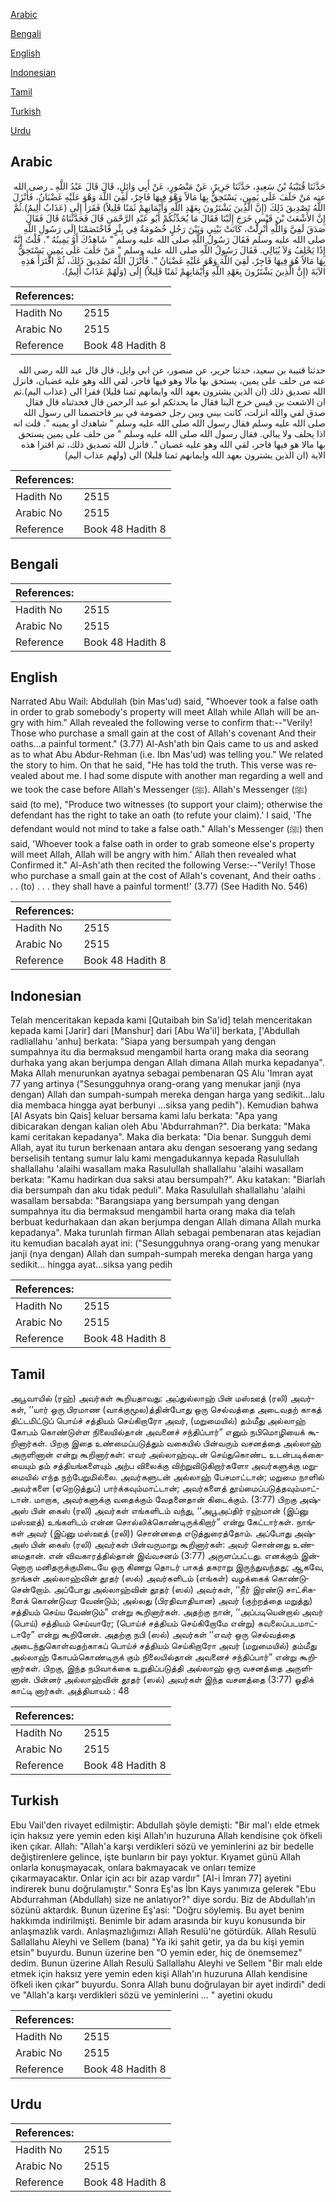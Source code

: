[Arabic](#arabic)

[Bengali](#bengali)

[English](#english)

[Indonesian](#indonesian)

[Tamil](#tamil)

[Turkish](#turkish)

[Urdu](#urdu)

## Arabic


<div dir="rtl" lang="ar" style={{fontSize:'larger',backgroundColor:'#f8f9fa',padding:20}}>
حَدَّثَنَا قُتَيْبَةُ بْنُ سَعِيدٍ، حَدَّثَنَا جَرِيرٌ، عَنْ مَنْصُورٍ، عَنْ أَبِي وَائِلٍ، قَالَ قَالَ عَبْدُ اللَّهِ ـ رضى الله عنه مَنْ حَلَفَ عَلَى يَمِينٍ، يَسْتَحِقُّ بِهَا مَالاً وَهْوَ فِيهَا فَاجِرٌ، لَقِيَ اللَّهَ وَهْوَ عَلَيْهِ غَضْبَانُ، فَأَنْزَلَ اللَّهُ تَصْدِيقَ ذَلِكَ ‏(‏إِنَّ الَّذِينَ يَشْتَرُونَ بِعَهْدِ اللَّهِ وَأَيْمَانِهِمْ ثَمَنًا قَلِيلاً‏)‏ فَقَرَأَ إِلَى ‏(‏عَذَابٌ أَلِيمٌ‏)‏‏.‏ثُمَّ إِنَّ الأَشْعَثَ بْنَ قَيْسٍ خَرَجَ إِلَيْنَا فَقَالَ مَا يُحَدِّثُكُمْ أَبُو عَبْدِ الرَّحْمَنِ قَالَ فَحَدَّثْنَاهُ قَالَ فَقَالَ صَدَقَ لَفِيَّ وَاللَّهِ أُنْزِلَتْ، كَانَتْ بَيْنِي وَبَيْنَ رَجُلٍ خُصُومَةٌ فِي بِئْرٍ فَاخْتَصَمْنَا إِلَى رَسُولِ اللَّهِ صلى الله عليه وسلم فَقَالَ رَسُولُ اللَّهِ صلى الله عليه وسلم ‏"‏ شَاهِدُكَ أَوْ يَمِينُهُ ‏"‏‏.‏ قُلْتُ إِنَّهُ إِذًا يَحْلِفُ وَلاَ يُبَالِي‏.‏ فَقَالَ رَسُولُ اللَّهِ صلى الله عليه وسلم ‏"‏ مَنْ حَلَفَ عَلَى يَمِينٍ يَسْتَحِقُّ بِهَا مَالاً هُوَ فِيهَا فَاجِرٌ، لَقِيَ اللَّهَ وَهْوَ عَلَيْهِ غَضْبَانُ ‏"‏‏.‏ فَأَنْزَلَ اللَّهُ تَصْدِيقَ ذَلِكَ، ثُمَّ اقْتَرَأَ هَذِهِ الآيَةَ ‏(‏إِنَّ الَّذِينَ يَشْتَرُونَ بِعَهْدِ اللَّهِ وَأَيْمَانِهِمْ ثَمَنًا قَلِيلاً‏)‏ إِلَى ‏(‏وَلَهُمْ عَذَابٌ أَلِيمٌ‏)‏‏.‏
</div>
<div style={{backgroundColor:'#f8f9fa',padding:20, marginBottom: 10}}><table> <thead> <tr> <th>References:</th> <th></th> </tr> </thead> <tbody><tr><td>Hadith No</td><td>2515</td></tr><tr><td>Arabic No</td><td>2515</td></tr><tr><td>Reference</td><td>Book 48 Hadith 8</td></tr></tbody></table></div>


<div dir="rtl" lang="ar" style={{fontSize:'larger',backgroundColor:'#f8f9fa',padding:20}}>
حدثنا قتيبة بن سعيد، حدثنا جرير، عن منصور، عن ابي وايل، قال قال عبد الله رضى الله عنه من حلف على يمين، يستحق بها مالا وهو فيها فاجر، لقي الله وهو عليه غضبان، فانزل الله تصديق ذلك (ان الذين يشترون بعهد الله وايمانهم ثمنا قليلا) فقرا الى (عذاب اليم).ثم ان الاشعث بن قيس خرج الينا فقال ما يحدثكم ابو عبد الرحمن قال فحدثناه قال فقال صدق لفي والله انزلت، كانت بيني وبين رجل خصومة في بير فاختصمنا الى رسول الله صلى الله عليه وسلم فقال رسول الله صلى الله عليه وسلم " شاهدك او يمينه ". قلت انه اذا يحلف ولا يبالي. فقال رسول الله صلى الله عليه وسلم " من حلف على يمين يستحق بها مالا هو فيها فاجر، لقي الله وهو عليه غضبان ". فانزل الله تصديق ذلك، ثم اقترا هذه الاية (ان الذين يشترون بعهد الله وايمانهم ثمنا قليلا) الى (ولهم عذاب اليم)
</div>
<div style={{backgroundColor:'#f8f9fa',padding:20, marginBottom: 10}}><table> <thead> <tr> <th>References:</th> <th></th> </tr> </thead> <tbody><tr><td>Hadith No</td><td>2515</td></tr><tr><td>Arabic No</td><td>2515</td></tr><tr><td>Reference</td><td>Book 48 Hadith 8</td></tr></tbody></table></div>

## Bengali


<div dir="ltr" lang="bn" style={{fontSize:'larger',backgroundColor:'#f8f9fa',padding:20}}>

</div>
<div style={{backgroundColor:'#f8f9fa',padding:20, marginBottom: 10}}><table> <thead> <tr> <th>References:</th> <th></th> </tr> </thead> <tbody><tr><td>Hadith No</td><td>2515</td></tr><tr><td>Arabic No</td><td>2515</td></tr><tr><td>Reference</td><td>Book 48 Hadith 8</td></tr></tbody></table></div>

## English


<div dir="ltr" lang="en" style={{fontSize:'larger',backgroundColor:'#f8f9fa',padding:20}}>
Narrated Abu Wail: Abdullah (bin Mas'ud) said, "Whoever took a false oath in order to grab somebody's property will meet Allah while Allah will be angry with him." Allah revealed the following verse to confirm that:--"Verily! Those who purchase a small gain at the cost of Allah's covenant And their oaths...a painful torment." (3.77) Al-Ash'ath bin Qais came to us and asked as to what Abu Abdur-Rehman (i.e. Ibn Mas'ud) was telling you." We related the story to him. On that he said, "He has told the truth. This verse was revealed about me. I had some dispute with another man regarding a well and we took the case before Allah's Messenger (ﷺ). Allah's Messenger (ﷺ) said (to me), "Produce two witnesses (to support your claim); otherwise the defendant has the right to take an oath (to refute your claim).' I said, 'The defendant would not mind to take a false oath." Allah's Messenger (ﷺ) then said, 'Whoever took a false oath in order to grab someone else's property will meet Allah, Allah will be angry with him.' Allah then revealed what Confirmed it." Al-Ash'ath then recited the following Verse:--"Verily! Those who purchase a small gain at the cost of Allah's covenant, And their oaths . . . (to) . . . they shall have a painful torment!' (3.77) (See Hadith No. 546)
</div>
<div style={{backgroundColor:'#f8f9fa',padding:20, marginBottom: 10}}><table> <thead> <tr> <th>References:</th> <th></th> </tr> </thead> <tbody><tr><td>Hadith No</td><td>2515</td></tr><tr><td>Arabic No</td><td>2515</td></tr><tr><td>Reference</td><td>Book 48 Hadith 8</td></tr></tbody></table></div>

## Indonesian


<div dir="ltr" lang="id" style={{fontSize:'larger',backgroundColor:'#f8f9fa',padding:20}}>
Telah menceritakan kepada kami [Qutaibah bin Sa'id] telah menceritakan kepada kami [Jarir] dari [Manshur] dari [Abu Wa'il] berkata, ['Abdullah radliallahu 'anhu] berkata: "Siapa yang bersumpah yang dengan sumpahnya itu dia bermaksud mengambil harta orang maka dia seorang durhaka yang akan berjumpa dengan Allah dimana Allah murka kepadanya". Maka Allah menurunkan ayatnya sebagai pembenaran QS Alu 'Imran ayat 77 yang artinya ("Sesungguhnya orang-orang yang menukar janji (nya dengan) Allah dan sumpah-sumpah mereka dengan harga yang sedikit…lalu dia membaca hingga ayat berbunyi …siksa yang pedih"). Kemudian bahwa [Al Asyats bin Qais] keluar bersama kami lalu berkata: "Apa yang dibicarakan dengan kalian oleh Abu 'Abdurrahman?". Dia berkata: "Maka kami ceritakan kepadanya". Maka dia berkata: "Dia benar. Sungguh demi Allah, ayat itu turun berkenaan antara aku dengan sesoerang yang sedang berselisih tentang sumur lalu kami mengadukannya kepada Rasulullah shallallahu 'alaihi wasallam maka Rasulullah shallallahu 'alaihi wasallam berkata: "Kamu hadirkan dua saksi atau bersumpah?". Aku katakan: "Biarlah dia bersumpah dan aku tidak peduli". Maka Rasulullah shallallahu 'alaihi wasallam bersabda: "Barangsiapa yang bersumpah yang dengan sumpahnya itu dia bermaksud mengambil harta orang maka dia telah berbuat kedurhakaan dan akan berjumpa dengan Allah dimana Allah murka kepadanya". Maka turunlah firman Allah sebagai pembenaran atas kejadian itu kemudian bacalah ayat ini: ("Sesungguhnya orang-orang yang menukar janji (nya dengan) Allah dan sumpah-sumpah mereka dengan harga yang sedikit… hingga ayat…siksa yang pedih
</div>
<div style={{backgroundColor:'#f8f9fa',padding:20, marginBottom: 10}}><table> <thead> <tr> <th>References:</th> <th></th> </tr> </thead> <tbody><tr><td>Hadith No</td><td>2515</td></tr><tr><td>Arabic No</td><td>2515</td></tr><tr><td>Reference</td><td>Book 48 Hadith 8</td></tr></tbody></table></div>

## Tamil


<div dir="ltr" lang="ta" style={{fontSize:'larger',backgroundColor:'#f8f9fa',padding:20}}>
அபூவாயில் (ரஹ்) அவர்கள் கூறியதாவது: அப்துல்லாஹ் பின் மஸ்ஊத் (ரலி) அவர்கள், ‘‘யார் ஒரு பிரமாண (வாக்குமூல)த்தின்போது ஒரு செல்வத்தை அடைவதற் காகத் திட்டமிட்டுப் பொய்ச் சத்தியம் செய்கிறாரோ அவர், (மறுமையில்) தம்மீது அல்லாஹ் கோபம் கொண்டுள்ள நிலையில்தான் அவனைச் சந்திப்பார்” எனும் நபிமொழியைக் கூறினார்கள். பிறகு இதை உண்மைப்படுத்தும் வகையில் பின்வரும் வசனத்தை அல்லாஹ் அருளினான் என்று கூறினார்கள்: எவர் அல்லாஹ்வுடன் செய்துகொண்ட உடன்படிக்கையையும் தம் சத்தியங்களையும் அற்ப விலைக்கு விற்றுவிடுகிறார்களோ அவர்களுக்கு மறுமையில் எந்த நற்பேறுமில்லை. அவர்களுடன் அல்லாஹ் பேசமாட்டான்; மறுமை நாளில் அவர்களை (ஏறெடுத்துப்) பார்க்கவும்மாட்டான்; அவர்களைத் தூய்மைப்படுத்தவும்மாட்டான். மாறாக, அவர்களுக்கு வதைக்கும் வேதனைதான் கிடைக்கும். (3:77) பிறகு அஷ்அஸ் பின் கைஸ் (ரலி) அவர்கள் எங்களிடம் வந்து, ‘‘அபூஅப்திர் ரஹ்மான் (இப்னு மஸ்ஊத்) உங்களிடம் என்ன சொல்லிக்கொண்டிருக்கிறார்” என்று கேட்டார்கள். நாங்கள் அவர் (இப்னு மஸ்ஊத் (ரலி)) சொன்னதை எடுத்துரைத்தோம். அப்போது அஷ்அஸ் பின் கைஸ் (ரலி) அவர்கள் பின்வருமாறு கூறினார்கள்: அவர் சொன்னது உண்மைதான். என் விவகாரத்தில்தான் இவ்வசனம் (3:77) அருளப்பட்டது. எனக்கும் இன்னொரு மனிதருக்குமிடையே ஒரு கிணறு தொடர் பாகத் தகராறு இருந்துவந்தது; ஆகவே, நாங்கள் அல்லாஹ்வின் தூதர் (ஸல்) அவர்களிடம் (எங்கள்) வழக்கைக் கொண்டுசென்றோம். அப்போது அல்லாஹ்வின் தூதர் (ஸல்) அவர்கள், ‘‘நீர் இரண்டு சாட்சிகளைக் கொண்டுவர வேண்டும்; அல்லது (பிரதிவாதியான) அவர் (குற்றத்தை மறுத்து) சத்தியம் செய்ய வேண்டும்” என்று கூறினார்கள். அதற்கு நான், ‘‘அப்படியென்றால் அவர் (பொய்) சத்தியம் செய்வாரே; (பொய்ச் சத்தியம் செய்கிறோமே என்று) கவலைப்படமாட்டாரே” என்று கூறினேன். அதற்கு நபி (ஸல்) அவர்கள் ‘‘எவர் ஒரு செல்வத்தை அடைந்துகொள்வதற்காகப் பொய்ச் சத்தியம் செய்கிறாரோ அவர் (மறுமையில்) தம்மீது அல்லாஹ் கோபம்கொண்டிருக் கும் நிலையில்தான் அவனைச் சந்திப்பார்” என்று கூறினார்கள். பிறகு, இந்த நபிவாக்கை உறுதிப்படுத்தி அல்லாஹ் ஒரு வசனத்தை அருளினான். பின்னர் அல்லாஹ்வின் தூதர் (ஸல்) அவர்கள் இந்த வசனத்தை (3:77) ஓதிக் காட்டி னார்கள். அத்தியாயம் : 48
</div>
<div style={{backgroundColor:'#f8f9fa',padding:20, marginBottom: 10}}><table> <thead> <tr> <th>References:</th> <th></th> </tr> </thead> <tbody><tr><td>Hadith No</td><td>2515</td></tr><tr><td>Arabic No</td><td>2515</td></tr><tr><td>Reference</td><td>Book 48 Hadith 8</td></tr></tbody></table></div>

## Turkish


<div dir="ltr" lang="tr" style={{fontSize:'larger',backgroundColor:'#f8f9fa',padding:20}}>
Ebu Vail'den rivayet edilmiştir: Abdullah şöyle demişti: "Bir mal'ı elde etmek için haksız yere yemin eden kişi Allah'ın huzuruna Allah kendisine çok öfkeli iken çıkar. Allah: "Allah'a karşı verdikleri sözü ve yeminlerini az bir bedelle değiştirenlere gelince, işte bunların bir payı yoktur. Kıyamet günü Allah onlarla konuşmayacak, onlara bakmayacak ve onları temize çıkarmayacaktır. Onlar için acı bir azap vardır" [AI-i İmran 77] ayetini indirerek bunu doğrulamıştır." Sonra Eş'as İbn Kays yanımıza gelerek "Ebu Abdurrahman (Abdullah) size ne anlatıyor?" diye sordu. Biz de Abdullah'ın sözünü aktardık. Bunun üzerine Eş'asi: "Doğru söylemiş. Bu ayet benim hakkımda indirilmişti. Benimle bir adam arasında bir kuyu konusunda bir anlaşmazlık vardı. Anlaşmazlığımızı Allah Resulü'ne götürdük. Allah Resulü Sallallahu Aleyhi ve Sellem (bana) "Ya iki şahit getir, ya da bu kişi yemin etsin" buyurdu. Bunun üzerine ben "O yemin eder, hiç de önemsemez" dedim. Bunun üzerine Allah Resulü Sallallahu Aleyhi ve Sellem "Bir malı elde etmek için haksız yere yemin eden kişi Allah'ın huzuruna Allah kendisine öfkeli iken çıkar" buyurdu. Sonra Allah bunu doğrulayan bir ayet indirdi" dedi ve "Allah'a karşı verdikleri sözü ve yeminlerini ... " ayetini okudu
</div>
<div style={{backgroundColor:'#f8f9fa',padding:20, marginBottom: 10}}><table> <thead> <tr> <th>References:</th> <th></th> </tr> </thead> <tbody><tr><td>Hadith No</td><td>2515</td></tr><tr><td>Arabic No</td><td>2515</td></tr><tr><td>Reference</td><td>Book 48 Hadith 8</td></tr></tbody></table></div>

## Urdu


<div dir="rtl" lang="ur" style={{fontSize:'larger',backgroundColor:'#f8f9fa',padding:20}}>

</div>
<div style={{backgroundColor:'#f8f9fa',padding:20, marginBottom: 10}}><table> <thead> <tr> <th>References:</th> <th></th> </tr> </thead> <tbody><tr><td>Hadith No</td><td>2515</td></tr><tr><td>Arabic No</td><td>2515</td></tr><tr><td>Reference</td><td>Book 48 Hadith 8</td></tr></tbody></table></div>